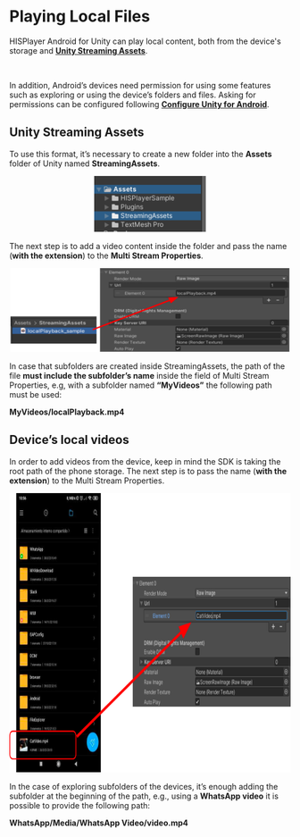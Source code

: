 # Playing Local Files

HISPlayer Android for Unity can play local content, both from the device's storage and [**Unity Streaming Assets**](./local-files.md#Unity-Streaming-Assets).

<br>

In addition, Android’s devices need permission for using some features such as exploring or using the device’s folders and files. Asking for permissions can be configured following [**Configure Unity for Android**](./setup-guide.md#Configure-Unity-for-Android).

## Unity Streaming Assets
To use this format, it’s necessary to create a new folder into the **Assets** folder of Unity named **StreamingAssets**.

<p align="center">
<img src="./assets/streaming-assets.png" width="200" height="100">
</p>

The next step is to add a video content inside the folder and pass the name (**with the extension**) to the **Multi Stream Properties**.
&nbsp;

<p align="center">
<img src="./assets/content-strassets.png" width="500" height="150">
</p>

In case that subfolders are created inside StreamingAssets, the path of the file **must include the subfolder’s name** inside the field of Multi Stream Properties, e.g, with a subfolder named **“MyVideos”** the following path must be used: 

**MyVideos/localPlayback.mp4** 
&nbsp;

## Device’s local videos
In order to add videos from the device, keep in mind the SDK is taking the root path of the phone storage. The next step is to pass the name (**with the extension**) to the Multi Stream Properties.

<p align="center">
<img src="./assets/local-content.png" width="850" height="500">
</p>

In the case of exploring subfolders of the devices, it’s enough adding the subfolder at the beginning of the path, e.g., using a **WhatsApp video** it is possible to provide the following path: 

**WhatsApp/Media/WhatsApp Video/video.mp4**
&nbsp;
